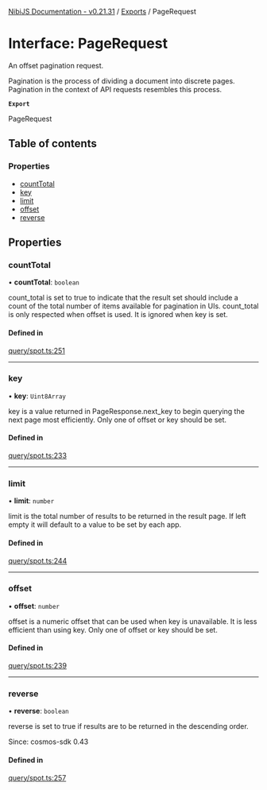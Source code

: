 [NibiJS Documentation - v0.21.31](../intro.md) / [Exports](../modules.md) / PageRequest

# Interface: PageRequest

An offset pagination request.

Pagination is the process of dividing a document into discrete pages.
Pagination in the context of API requests resembles this process.

**`Export`**

PageRequest

## Table of contents

### Properties

- [countTotal](PageRequest.md#counttotal)
- [key](PageRequest.md#key)
- [limit](PageRequest.md#limit)
- [offset](PageRequest.md#offset)
- [reverse](PageRequest.md#reverse)

## Properties

### countTotal

• **countTotal**: `boolean`

count_total is set to true to indicate that the result set should include
a count of the total number of items available for pagination in UIs.
count_total is only respected when offset is used. It is ignored when key
is set.

#### Defined in

[query/spot.ts:251](https://github.com/NibiruChain/ts-sdk/blob/aaee27f/packages/nibijs/src/query/spot.ts#L251)

---

### key

• **key**: `Uint8Array`

key is a value returned in PageResponse.next_key to begin
querying the next page most efficiently. Only one of offset or key
should be set.

#### Defined in

[query/spot.ts:233](https://github.com/NibiruChain/ts-sdk/blob/aaee27f/packages/nibijs/src/query/spot.ts#L233)

---

### limit

• **limit**: `number`

limit is the total number of results to be returned in the result page.
If left empty it will default to a value to be set by each app.

#### Defined in

[query/spot.ts:244](https://github.com/NibiruChain/ts-sdk/blob/aaee27f/packages/nibijs/src/query/spot.ts#L244)

---

### offset

• **offset**: `number`

offset is a numeric offset that can be used when key is unavailable.
It is less efficient than using key. Only one of offset or key should
be set.

#### Defined in

[query/spot.ts:239](https://github.com/NibiruChain/ts-sdk/blob/aaee27f/packages/nibijs/src/query/spot.ts#L239)

---

### reverse

• **reverse**: `boolean`

reverse is set to true if results are to be returned in the descending order.

Since: cosmos-sdk 0.43

#### Defined in

[query/spot.ts:257](https://github.com/NibiruChain/ts-sdk/blob/aaee27f/packages/nibijs/src/query/spot.ts#L257)
